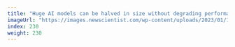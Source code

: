 ```yaml
---
title: "Huge AI models can be halved in size without degrading performance"
imageUrl: "https://images.newscientist.com/wp-content/uploads/2023/01/17105152/SEI_140164683.jpg?width=600"
index: 230
weight: 230
---
```

